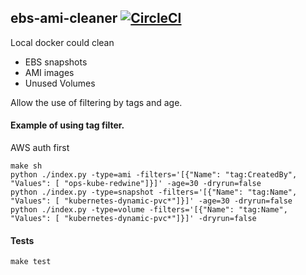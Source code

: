 ## ebs-ami-cleaner [![CircleCI](https://circleci.com/gh/wrasdf/snapshot-cleaner/tree/master.svg?style=svg)](https://circleci.com/gh/wrasdf/snapshot-cleaner/tree/master)

Local docker could clean
- EBS snapshots
- AMI images
- Unused Volumes

Allow the use of filtering by tags and age.

#### Example of using tag filter.
AWS auth first

```
make sh
python ./index.py -type=ami -filters='[{"Name": "tag:CreatedBy", "Values": [ "ops-kube-redwine"]}]' -age=30 -dryrun=false
python ./index.py -type=snapshot -filters='[{"Name": "tag:Name", "Values": [ "kubernetes-dynamic-pvc*"]}]' -age=30 -dryrun=false
python ./index.py -type=volume -filters='[{"Name": "tag:Name", "Values": [ "kubernetes-dynamic-pvc*"]}]' -dryrun=false
```

#### Tests
```
make test
```
